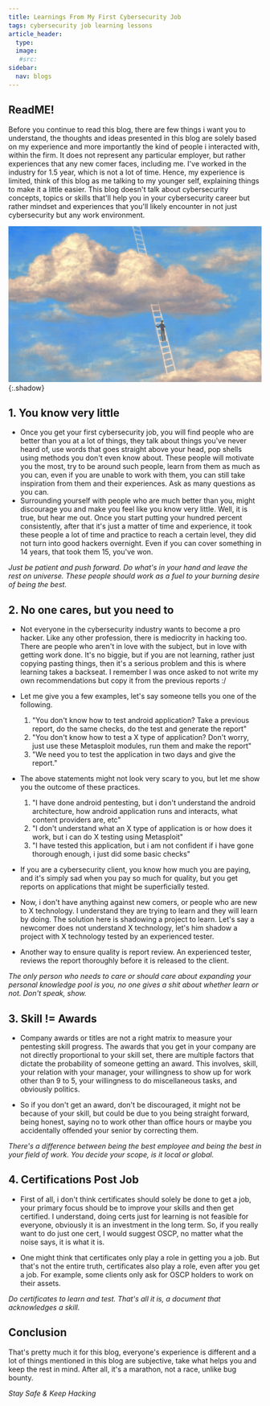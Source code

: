 ```yaml
---
title: Learnings From My First Cybersecurity Job
tags: cybersecurity job learning lessons
article_header:
  type: 
  image:
   #src: 
sidebar: 
  nav: blogs
---
```


## ReadME!

Before you continue to read this blog, there are few things i want you to understand, the thoughts and ideas presented in this blog are solely based on my experience and more importantly the kind of people i interacted with, within the firm. It does not represent any particular employer, but rather experiences that any new comer faces, including me. I've worked in the industry for 1.5 year, which is not a lot of time. Hence, my experience is limited, think of this blog as me talking to my younger self, explaining things to make it a little easier. This blog doesn't talk about cybersecurity concepts, topics or skills that'll help you in your cybersecurity career but rather mindset and experiences that you'll likely encounter in not just cybersecurity but any work environment.

![t](/Images/lesson/ladder.jpeg){:.shadow}

## 1. You know very little 

- Once you get your first cybersecurity job, you will find people who are better than you at a lot of things, they talk about things you've never heard of, use words that goes straight above your head, pop shells using methods you don't even know about. These people will motivate you the most, try to be around such people, learn from them as much as you can, even if you are unable to work with them, you can still take inspiration from them and their experiences. Ask as many questions as you can.
- Surrounding yourself with people who are much better than you, might discourage you and make you feel like you know very little. Well, it is true, but hear me out. Once you start putting your hundred percent consistently, after that it's just a matter of time and experience, it took these people a lot of time and practice to reach a certain level, they did not turn into good hackers overnight. Even if you can cover something in 14 years, that took them 15, you've won. 

*Just be patient and push forward. Do what's in your hand and leave the rest on universe. These people should work as a fuel to your burning desire of being the best.*

## 2. No one cares, but you need to

- Not everyone in the cybersecurity industry wants to become a pro hacker. Like any other profession, there is mediocrity in hacking too. There are people who aren't in love with the subject, but in love with getting work done. It's no biggie, but if you are not learning, rather just copying pasting things, then it's a serious problem and this is where learning takes a backseat. I remember I was once asked to not write my own recommendations but copy it from the previous reports :/

- Let me give you a few examples, let's say someone tells you one of the following.
  
  
  1. "You don't know how to test android application? Take a previous report, do the same checks, do the test and generate the report"
  2. "You don't know how to test a X type of application? Don't worry, just use these Metasploit modules, run them and make the report"
  3. "We need you to test the application in two days and give the report."


- The above statements might not look very scary to you, but let me show you the outcome of these practices. 
  

  1. "I have done android pentesting, but i don't understand the android architecture, how android application runs and interacts, what content providers are, etc"
  2. "I don't understand what an X type of application is or how does it work, but i can do X testing using Metasploit"
  3. "I have tested this application, but i am not confident if i have gone thorough enough, i just did some basic checks"


- If you are a cybersecurity client, you know how much you are paying, and it's simply sad when you pay so much for quality, but you get reports on applications that might be superficially tested.
- Now, i don't have anything against new comers, or people who are new to X technology. I understand they are trying to learn and they will learn by doing. The solution here is shadowing a project to learn. Let's say a newcomer does not understand X technology, let's him shadow a project with X technology tested by an experienced tester.
- Another way to ensure quality is report review. An experienced tester, reviews the report thoroughly before it is released to the client.

*The only person who needs to care or should care about expanding your personal knowledge pool is you, no one gives a shit about whether learn or not. Don't speak, show.*

## 3. Skill != Awards

- Company awards or titles are not a right matrix to measure your pentesting skill progress. The awards that you get in your company are not directly proportional to your skill set, there are multiple factors that dictate the probability of someone getting an award. This involves, skill, your relation with your manager, your willingness to show up for work other than 9 to 5, your willingness to do miscellaneous tasks, and obviously politics.

- So if you don't get an award, don't be discouraged, it might not be because of your skill, but could be due to you being straight forward, being honest, saying no to work other than office hours or maybe you accidentally offended your senior by correcting them.

*There's a difference between being the best employee and being the best in your field of work. You decide your scope, is it local or global.*

## 4. Certifications Post Job 

- First of all, i don't think certificates should solely be done to get a job, your primary focus should be to improve your skills and then get certified. I understand, doing certs just for learning is not feasible for everyone, obviously it is an investment in the long term. So, if you really want to do just one cert, I would suggest OSCP, no matter what the noise says, it is what it is.

- One might think that certificates only play a role in getting you a job. But that's not the entire truth, certificates also play a role, even after you get a job. For example, some clients only ask for OSCP holders to work on their assets.

*Do certificates to learn and test. That's all it is, a document that acknowledges a skill.*

## Conclusion

That's pretty much it for this blog, everyone's experience is different and a lot of things mentioned in this blog are subjective, take what helps you and keep the rest in mind. After all, it's a marathon, not a race, unlike bug bounty.

*Stay Safe & Keep Hacking* 
